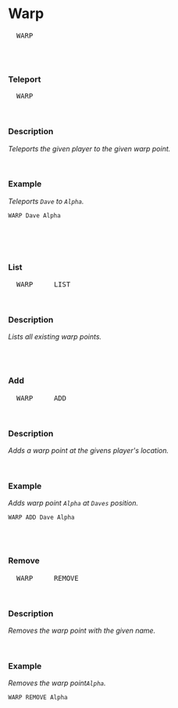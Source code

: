 
# Warp

<kbd>  WARP  </kbd>  

<br>
<br>

### Teleport

<kbd>  WARP  </kbd>

<br>

### Description

*Teleports the given player to the given warp point.*

<br>

### Example

*Teleports `Dave` to `Alpha`.*

```shell
WARP Dave Alpha
```

<br>

<!----------------------------------------------------------------------------->

<br>

<br>

### List

<kbd>  WARP  </kbd>  <kbd>  LIST  </kbd>  

<br>

### Description

*Lists all existing warp points.*

<br>

<!----------------------------------------------------------------------------->

<br>

### Add

<kbd>  WARP  </kbd>  <kbd>  ADD  </kbd>  

<br>

### Description

*Adds a warp point at the givens player's location.*

<br>

### Example

*Adds warp point `Alpha` at `Daves` position.*

```shell
WARP ADD Dave Alpha
```

<br>

<!----------------------------------------------------------------------------->

<br>

### Remove

<kbd>  WARP  </kbd>  <kbd>  REMOVE  </kbd>  

<br>

### Description

*Removes the warp point with the given name.*

<br>

### Example

*Removes the warp point`Alpha`.*

```shell
WARP REMOVE Alpha
```

<br>

